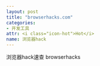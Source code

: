 ```yaml
---
layout: post
title: "browserhacks.com"
categories:
- 开发工具
attr: <i class="icon-hot">Hot</i>
name: 浏览器hack
---
```


浏览器hack速查 browserhacks<!--break-->
